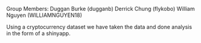 Group Members:
Duggan Burke (dugganb)
Derrick Chung (flykobo)
William Nguyen (WILLIAMNGUYEN18)


Using a cryptocurrency dataset we have taken the data and done analysis in the form of a shinyapp.